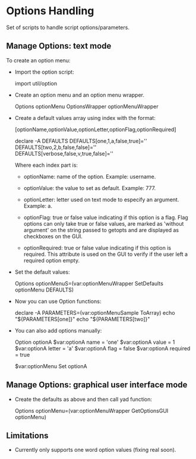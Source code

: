 # Options Handling

Set of scripts to handle script options/parameters.

## Manage Options: text mode

To create an option menu:

* Import the option script:
  
  import util/option

* Create an option menu and an option menu wrapper.

  Options optionMenu
  OptionsWrapper optionMenuWrapper

* Create a default values array using index with the format:

  [optionName,optionValue,optionLetter,optionFlag,optionRequired]

  declare -A DEFAULTS
  DEFAULTS[one,1,a,false,true]=''
  DEFAULTS[two,2,b,false,false]=''
  DEFAULTS[verbose,false,v,true,false]=''
  
  Where each index part is:

    * optionName: name of the option. Example: username.

    * optionValue: the value to set as default. Example: 777.

    * optionLetter: letter used on text mode to especify an argument. Example: a.

    * optionFlag: true or false value indicating if this option is a flag. Flag options can only take 
      true or false values, are marked as 'without argument' on the string passed to getopts 
      and are displayed as checkboxes on the GUI.

    * optionRequired: true or false value indicating if this option is required. This attribute is
      used on the GUI to verify if the user left a required option empty.

* Set the default values:

  Options optionMenuS=$($var:optionMenuWrapper SetDefaults optionMenu DEFAULTS)

* Now you can use Option functions:

  declare -A PARAMETERS=$($var:optionMenuSample ToArray)
  echo "${PARAMETERS[one]}"
  echo "${PARAMETERS[two]}"

* You can also add options manually:

  Option optionA
  $var:optionA name = 'one'
  $var:optionA value = 1
  $var:optionA letter = 'a'
  $var:optionA flag = false
  $var:optionA required = true
  
  $var:optionMenu Set optionA

## Manage Options: graphical user interface mode

* Create the defaults as above and then call yad function:

  Options optionMenu=$($var:optionMenuWrapper GetOptionsGUI optionMenu)

## Limitations

* Currently only supports one word option values (fixing real soon).

